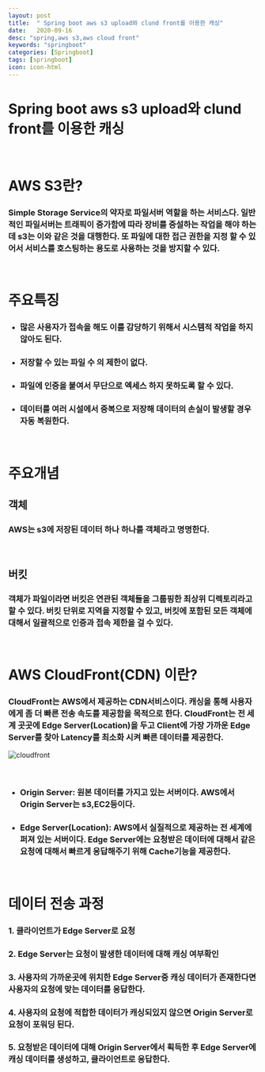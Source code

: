 ```yaml
---
layout: post
title:  " Spring boot aws s3 upload와 clund front를 이용한 캐싱"
date:   2020-09-16
desc: "spring,aws s3,aws cloud front"
keywords: "springboot"
categories: [Springboot]
tags: [springboot]
icon: icon-html
---
```


Spring boot aws s3 upload와 clund front를 이용한 캐싱
====

<br/>

AWS S3란?
====

### Simple Storage Service의 약자로 파일서버 역할을 하는 서비스다. 일반적인 파일서버는 트래픽이 증가함에 따라 장비를 증설하는 작업을 해야 하는데 s3는 이와 같은 것을 대행한다. 또 파일에 대한 접근 권한을 지정 할 수 있어서 서비스를 호스팅하는 용도로 사용하는 것을 방지할 수 있다.

<br/>

주요특징
====
+ ### 많은 사용자가 접속을 해도 이를 감당하기 위해서 시스템적 작업을 하지 않아도 된다.
+ ### 저장할 수 있는 파일 수 의 제한이 없다.
+ ### 파일에 인증을 붙여서 무단으로 엑세스 하지 못하도록 할 수 있다.
+ ### 데이터를 여러 시설에서 중복으로 저장해 데이터의 손실이 발생할 경우 자동 복원한다.


<br/>

주요개념
====

## 객체
### AWS는 s3에 저장된 데이터 하나 하나를 객체라고 명명한다.

<br/>

## 버킷
### 객체가 파일이라면 버킷은 연관된 객체들을 그룹핑한 최상위 디렉토리라고 할 수 있다. 버킷 단위로 지역을 지정할 수 있고, 버킷에 포함된 모든 객체에 대해서 일괄적으로 인증과 접속 제한을 걸 수 있다.


<br/>

AWS CloudFront(CDN) 이란?
====

### CloudFront는 AWS에서 제공하는 CDN서비스이다. 캐싱을 통해 사용자에게 좀 더 빠른 전송 속도를 제공함을 목적으로 한다. CloudFront는 전 세계 곳곳에 Edge Server(Location)을 두고 Client에 가장 가까운 Edge Server를 찾아 Latency를 최소화 시켜 빠른 데이터를 제공한다.

![cloudfront](https://user-images.githubusercontent.com/37110261/94838521-ad84fa00-0450-11eb-9e4e-098e57253705.png)

<br/>

+ ### Origin Server: 원본 데이터를 가지고 있는 서버이다. AWS에서 Origin Server는 s3,EC2등이다.
+ ### Edge Server(Location): AWS에서 실질적으로 제공하는 전 세계에 퍼져 있는 서버이다. Edge Server에는 요청받은 데이터에 대해서 같은 요청에 대해서 빠르게 응답해주기 위해 Cache기능을 제공한다.

<br/>

데이터 전송 과정
====
### 1. 클라이언트가 Edge Server로 요청
### 2. Edge Server는 요청이 발생한 데이터에 대해 캐싱 여부확인
### 3. 사용자의 가까운곳에 위치한 Edge Server중 캐싱 데이터가 존재한다면 사용자의 요청에 맞는 데이터를 응답한다.
### 4. 사용자의 요청에 적합한 데이터가 캐싱되있지 않으면 Origin Server로 요청이 포워딩 된다.
### 5. 요청받은 데이터에 대해 Origin Server에서 획득한 후 Edge Server에 캐싱 데이터를 생성하고, 클라이언트로 응답한다.

